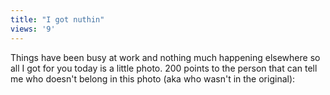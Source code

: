 ```yaml
---
title: "I got nuthin"
views: '9'
---
```

<p>Things have been busy at work and nothing much happening elsewhere so all I got for you today is a little photo. 200 points to the person that can tell me who doesn't belong in this photo (aka who wasn't in the original):</p>
